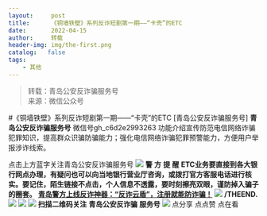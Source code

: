 ```yaml
---
layout:     post
title:      《铜墙铁壁》系列反诈短剧第一期——“卡壳”的ETC
date:       2022-04-15
author:     转载
header-img: img/the-first.png
catalog:   false
tags:
    - 其他
---
```


<blockquote><p>转载：青岛公安反诈骗服务号<br>
来源：微信公众号</p></blockquote>

#《铜墙铁壁》系列反诈短剧第一期——“卡壳”的ETC
[青岛公安反诈骗服务号]
**青岛公安反诈骗服务号**
微信号gh_c6d2e2993263
功能介绍宣传防范电信网络诈骗犯罪知识，提高群众识骗防骗能力；强化电信网络诈骗犯罪预警能力，方便用户举报涉诈线索。

点击上方蓝字关注青岛公安反诈骗服务号
![]({{site.baseurl}}/postimg/6xI4h676QXzia5naazW6wFR5ml91zib85O9q7mKFMXMH5JgdAcoxSa7CNXUvGFEBsvrFc1BSgZtSxJfABnDbEFPQ.gif)
**警**
**方**
**提**
**醒**
**ETC业务要直接到各大银行网点办理，有疑问也可以向当地银行营业厅咨询，或拨打官方客服电话进行核实。要记住，陌生链接不点击，个人信息不透露，要时刻擦亮双眼，谨防掉入骗子的圈套。**
**[青岛警方上线反诈神器：“反诈云盾”，注册就能防诈骗！](https://mp.weixin.qq.com/s?__biz=MzkwODIyMjQyOA==&mid=2247484570&idx=3&sn=1cfc897c984fa6908153b7a1cd767a05&scene=21#wechat_redirect)**
![]({{site.baseurl}}/postimg/SQy6GkyVO2RqnkRS1LiaCZL680hpVrBQr1W1HjqwNniaw0j7X2HqO9qNGoZBaWL9YMCRdpgk4Hlk1ncEusDUhxhw.jpeg)
**/THEEND.**
![]({{site.baseurl}}/postimg/o54M721zYeS4ZRlkUM2M4f6GrrZNQPAasDxTxVforjIgMS9CXZ5pshkBE8JbiaTzHmLUxoAmHNpx7YiaKDXu6gYg.png)
![]({{site.baseurl}}/postimg/6xI4h676QXzia5naazW6wFR5ml91zib85OnAdBFSTibic8yWLuWic1rKJBicwSgnqzI9icFMSpImia2H4zZhqLVTr724UA.png)
![]({{site.baseurl}}/postimg/1GjWwxYB3dk0QR6pndF2SISfW55mAuAxDQOiaC2Geq1kE9oibrv0xIEyiazCyo7VubILLicuLicBW77qleN0GPJOTAQ.jpeg)
**扫描二维码关注**
**青岛公安反诈骗**
**服务号**
![]({{site.baseurl}}/postimg/6xI4h676QXzia5naazW6wFR5ml91zib85O2ObvfHFG7tH1qAI6iakIGohmLu4siar1ZzMiawQ7QicgfyZFjriavRic3M6Q.png)
点分享
点点赞
点在看
